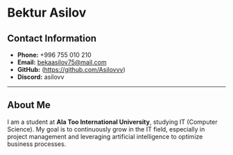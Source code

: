# Bektur Asilov

## Contact Information
- **Phone:** +996 755 010 210  
- **Email:** bekaasilov75@mail.com  
- **GitHub:** (https://github.com/Asilovvv)  
- **Discord:** asilovv  

---

## About Me
I am a student at **Ala Too International University**, studying  IT (Computer Science). My goal is to continuously grow in the IT field, especially in project management and leveraging artificial intelligence to optimize business processes.


